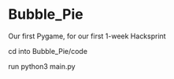 # Bubble_Pie
Our first Pygame, for our first 1-week Hacksprint

cd into Bubble_Pie/code

run python3 main.py
